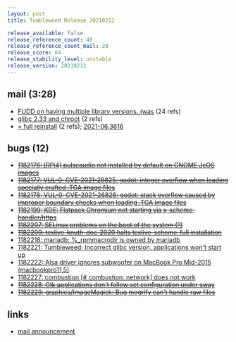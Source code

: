 ```yaml
---
layout: post
title: Tumbleweed Release 20210212

release_available: false
release_reference_count: 40
release_reference_count_mail: 28
release_score: 64
release_stability_level: unstable
release_version: 20210212
---
```


## mail (3:28)

- [FUDD on having multiple library versions. (was](https://lists.opensuse.org/archives/list/factory@lists.opensuse.org/thread/2X4WRPDF3RDKQUNRXUJIJLEU4DWS3U5N) (24 refs)
- [glibc 2.33 and chroot](https://lists.opensuse.org/archives/list/factory@lists.opensuse.org/thread/AUAPTDNULEK5OA6VWRC7FBANOJ56QM4I) (2 refs)
- [= full reinstall](https://lists.opensuse.org/archives/list/factory@lists.opensuse.org/thread/3SNJSGDMMZPBFZPHIEFUXVETPKCYYTRG) (2 refs); [2021-06.3616](https://lists.opensuse.org/archives/list/factory@lists.opensuse.org/thread/COXMBXYTIGSUEEOI7MQBXMDXQPAVWJLN)

## bugs (12)

<!--more-->

- ~~[1182176: \[RPi4\] pulseaudio not installed by default on GNOME JeOS images](https://bugzilla.opensuse.org/show_bug.cgi?id=1182176)~~
- ~~[1182177: VUL-0: CVE-2021-26825: godot: integer overflow when loading specially crafted .TGA image files](https://bugzilla.opensuse.org/show_bug.cgi?id=1182177)~~
- ~~[1182178: VUL-0: CVE-2021-26826: godot: stack overflow caused by improper boundary checks when loading .TGA image files](https://bugzilla.opensuse.org/show_bug.cgi?id=1182178)~~
- ~~[1182199: KDE: Flatpack Chromium not starting via x-scheme-handler/https](https://bugzilla.opensuse.org/show_bug.cgi?id=1182199)~~
- ~~[1182207: SELinux problems on the boot of the system (?)](https://bugzilla.opensuse.org/show_bug.cgi?id=1182207)~~
- ~~[1182209: texlive-knuth-doc-2020 halts texlive-scheme-full installation](https://bugzilla.opensuse.org/show_bug.cgi?id=1182209)~~
- [1182218: mariadb: %_rpmmacrodir is owned by mariadb](https://bugzilla.opensuse.org/show_bug.cgi?id=1182218)
- [1182221: Tumbleweed: Incorrect glibc version, applications won't start up](https://bugzilla.opensuse.org/show_bug.cgi?id=1182221)
- [1182222: Alsa driver ignores subwoofer on MacBook Pro Mid-2015 (macbookpro11,5)](https://bugzilla.opensuse.org/show_bug.cgi?id=1182222)
- [1182227: combustion \[# combustion: network\] does not work](https://bugzilla.opensuse.org/show_bug.cgi?id=1182227)
- ~~[1182228: Gtk applications don't follow set configuration under sway](https://bugzilla.opensuse.org/show_bug.cgi?id=1182228)~~
- ~~[1182229: graphics/ImageMagick: Bug mogrify can't handle raw files](https://bugzilla.opensuse.org/show_bug.cgi?id=1182229)~~



## links

- [mail announcement](https://lists.opensuse.org/archives/list/factory@lists.opensuse.org/thread/FA5L2RXYRRPNLI4KNH5TU35CXBR2FHN5)
